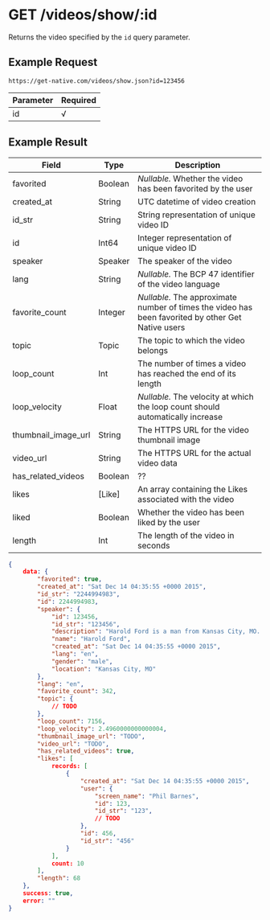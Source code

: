 # GET /videos/show/:id

Returns the video specified by the `id` query parameter.

## Example Request

```
https://get-native.com/videos/show.json?id=123456
```

| Parameter | Required |
|-----------|----------|
| id        | √         |

## Example Result

| Field               | Type        | Description                                                                                        |
|---------------------|-------------|----------------------------------------------------------------------------------------------------|
| favorited           | Boolean     | _Nullable._ Whether the video has been favorited by the user                                       |
| created_at          | String      | UTC datetime of video creation                                                                     |
| id_str              | String      | String representation of unique video ID                                                           |
| id                  | Int64       | Integer representation of unique video ID                                                          |
| speaker             | Speaker     | The speaker of the video                                                                           |
| lang                | String      | _Nullable._ The BCP 47 identifier of the video language                                            |
| favorite_count      | Integer     | _Nullable._ The approximate number of times the video has been favorited by other Get Native users |
| topic               | Topic       | The topic to which the video belongs                                                               |
| loop_count          | Int         | The number of times a video has reached the end of its length                                      |
| loop_velocity       | Float       | _Nullable._ The velocity at which the loop count should automatically increase                     |
| thumbnail_image_url | String      | The HTTPS URL for the video thumbnail image                                                        |
| video_url           | String      | The HTTPS URL for the actual video data                                                            |
| has_related_videos  | Boolean     | ??                                                                                                 |
| likes               | [Like]      | An array containing the Likes associated with the video                                            |
| liked               | Boolean     | Whether the video has been liked by the user                                                       |
| length              | Int         | The length of the video in seconds                                                                 |

```json
{
	data: {
		"favorited": true,
		"created_at": "Sat Dec 14 04:35:55 +0000 2015",
		"id_str": "2244994983",
		"id": 2244994983,
		"speaker": {
			"id": 123456,
			"id_str": "123456",
			"description": "Harold Ford is a man from Kansas City, MO. He loves the Chiefs and listens to samba.",
			"name": "Harold Ford",
			"created_at": "Sat Dec 14 04:35:55 +0000 2015",
			"lang": "en",
			"gender": "male",
			"location": "Kansas City, MO"
		},
		"lang": "en",
		"favorite_count": 342,
		"topic": {
			// TODO
		},
		"loop_count": 7156,
		"loop_velocity": 2.4960000000000004,
		"thumbnail_image_url": "TODO",
		"video_url": "TODO",
		"has_related_videos": true,
		"likes": [
			records: [
				{
					"created_at": "Sat Dec 14 04:35:55 +0000 2015",
					"user": {
						"screen_name": "Phil Barnes",
						"id": 123,
						"id_str": "123",
						// TODO
					},
					"id": 456,
					"id_str": "456"
				}
			],
			count: 10
		],
		"length": 68
	},
	success: true,
	error: ""
}
```
